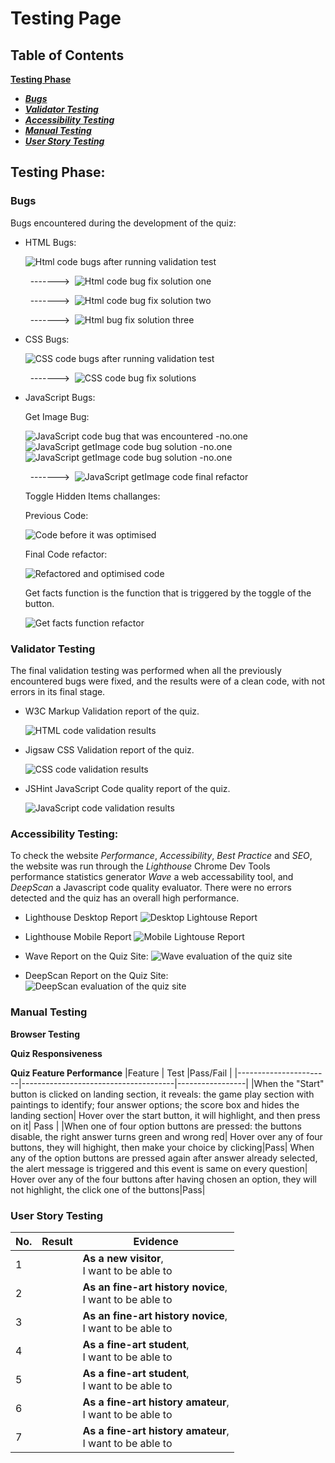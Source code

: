 # Testing Page
## Table of Contents
 [**Testing Phase**](#testing-phase)
  * [***Bugs***](#bugs)
  * [***Validator Testing***](#validator-testing)
  * [***Accessibility Testing***](#accessibility-testing)
  * [***Manual Testing***](#manual-testing)
  * [***User Story Testing***](#user-story-testing)

## **Testing Phase:**
### **Bugs**
Bugs encountered during the development of the quiz:

  - HTML Bugs:

    ![Html code bugs after running validation test](docs/testing-screenshots/html_midcheck_error.jpg)

    &nbsp;&nbsp;------->&nbsp;&nbsp;![Html code bug fix solution one](docs/testing-screenshots/html_error_fix2.jpg)

    &nbsp;&nbsp;------->&nbsp;&nbsp;![Html code bug fix solution two](docs/testing-screenshots/html_error_fix.jpg)

    &nbsp;&nbsp;------->&nbsp;&nbsp;![Html bug fix solution three](docs/testing-screenshots/html_error_fix3.jpg)

  - CSS Bugs:

    ![CSS code bugs after running validation test](docs/testing-screenshots/css_midcheck_errors.jpg)

    &nbsp;&nbsp;------->&nbsp;&nbsp;![CSS code bug fix solutions](docs/testing-screenshots/css_error_fix.jpg)

  - JavaScript Bugs:
    
    Get Image Bug:

    ![JavaScript code bug that was encountered -no.one](docs/testing-screenshots/javascript_error_one.jpg)
    ![JavaScript getImage code bug solution -no.one](docs/testing-screenshots/js_get_image_error.jpg)
    ![JavaScript getImage code bug solution -no.one](docs/testing-screenshots/js_geimage_error.jpg)

    &nbsp;&nbsp;------->&nbsp;&nbsp;![JavaScript getImage code final refactor](docs/testing-screenshots/js_getimage_fix.jpg)

    Toggle Hidden Items challanges:

     Previous Code:

      ![Code before it was optimised](docs/testing-screenshots/js_toggleerror_fix1.jpg)

     Final Code refactor:

      ![Refactored and optimised code](docs/testing-screenshots/js_toggle_fix.jpg)

     Get facts function is the function that is triggered by the toggle of the button.

      ![Get facts function refactor](docs/testing-screenshots/js_getfact_refactor.jpg)

### **Validator Testing**
  The final validation testing was performed when all the previously encountered bugs were fixed, and the results were of a clean code, with not errors in its final stage.

  - W3C Markup Validation report of the quiz.

    ![HTML code validation results](docs/testing-screenshots/html_final_validation.jpg)

  - Jigsaw CSS Validation report of the quiz.

    ![CSS code validation results](docs/testing-screenshots/css_final_validation.jpg)

  - JSHint JavaScript Code quality report of the quiz.

    ![JavaScript code validation results](docs/testing-screenshots//jshint_final_scan.jpg)

### **Accessibility Testing:**
To check the website *Performance*, *Accessibility*, *Best Practice* and *SEO*, the website was run through the *Lighthouse* Chrome Dev Tools performance statistics generator *Wave* a web accessability tool, and *DeepScan* a Javascript code quality evaluator.
There were no errors detected and the quiz has an overall high performance.
 
 - Lighthouse Desktop Report
  ![Desktop Lightouse Report](docs/testing-screenshots/lighthouse_desktop.jpg)

 - Lighthouse Mobile Report
  ![Mobile Lightouse Report](docs/testing-screenshots/lighthouse_mobile.jpg)

 - Wave Report on the Quiz Site:
  ![Wave evaluation of the quiz site](docs/testing-screenshots/wave_scan.jpg)

- DeepScan Report on the Quiz Site:
  ![DeepScan evaluation of the quiz site](docs/testing-screenshots/final_deepscan.jpg)
  
### **Manual Testing**
 **Browser Testing** 

 **Quiz Responsiveness** 
 
 **Quiz Feature Performance** 
|Feature                | Test                                 |Pass/Fail        |
|-----------------------|--------------------------------------|-----------------|
|When the "Start" button is clicked on landing section, it reveals: the game play section with paintings to identify; four answer options; the score box and hides the landing section| Hover over the start button, it will highlight, and then press on it| Pass |
|When one of four option buttons are pressed: the buttons disable, the right answer turns green and wrong red| Hover over any of four buttons, they will highight, then make your choice by clicking|Pass|
When any of the option buttons are pressed again after answer already selected, the alert message is triggered and this event is same on every question| Hover over any of the four buttons after having chosen an option, they will not highlight, the click one of the buttons|Pass|


### **User Story Testing**
|No.|Result|Evidence                                                             |
|---|------|---------------------------------------------------------------------|
|1  |      |**As a new visitor**, <br> I want to be able to                      |
|2  |      |**As an fine-art history novice**, <br> I want to be able to         |
|3  |      |**As an fine-art history novice**, <br> I want to be able to         |
|4  |      |**As a fine-art student**, <br> I want to be able to                 |
|5  |      |**As a fine-art student**, <br> I want to be able to                 |
|6  |      |**As a fine-art history amateur**, <br> I want to be able to         |
|7  |      |**As a fine-art history amateur**, <br> I want to be able to         |
